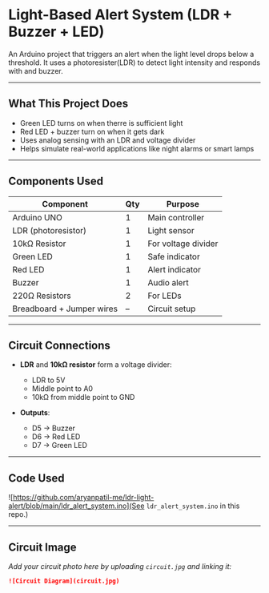 # Light-Based Alert System (LDR + Buzzer + LED)

An Arduino project that triggers an alert when the light level drops below a threshold. It uses a photoresister(LDR) to detect light intensity and responds with and buzzer.

---

## What This Project Does 
- Green LED turns on when therre is sufficient light
- Red LED + buzzer turn on when it gets dark
- Uses analog sensing with an LDR and voltage divider
- Helps simulate real-world applications like night alarms or smart lamps

---

## Components Used
| Component     | Qty | Purpose                     |
|---------------|-----|-----------------------------|
| Arduino UNO   | 1   | Main controller             |
| LDR (photoresistor) | 1 | Light sensor             |
| 10kΩ Resistor | 1   | For voltage divider         |
| Green LED     | 1   | Safe indicator              |
| Red LED       | 1   | Alert indicator             |
| Buzzer        | 1   | Audio alert                 |
| 220Ω Resistors| 2   | For LEDs                    |
| Breadboard + Jumper wires | – | Circuit setup      |

---

## Circuit Connections

- **LDR** and **10kΩ resistor** form a voltage divider:
  - LDR to 5V
  - Middle point to A0
  - 10kΩ from middle point to GND

- **Outputs**:
  - D5 → Buzzer
  - D6 → Red LED
  - D7 → Green LED

---

## Code Used

![https://github.com/aryanpatil-me/ldr-light-alert/blob/main/ldr_alert_system.ino](See `ldr_alert_system.ino` in this repo.)

---

## Circuit Image

*Add your circuit photo here by uploading `circuit.jpg` and linking it:*

```markdown
![Circuit Diagram](circuit.jpg)
